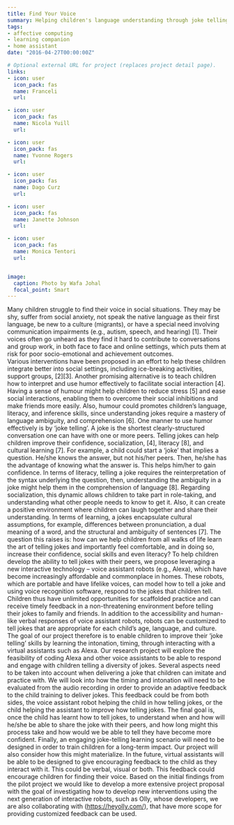```yaml
---
title: Find Your Voice
summary: Helping children's language understanding through joke telling with home assistant
tags:
- affective computing
- learning companion
- home assistant
date: "2016-04-27T00:00:00Z"

# Optional external URL for project (replaces project detail page).
links:
- icon: user
  icon_pack: fas
  name: Franceli
  url: 

- icon: user
  icon_pack: fas
  name: Nicola Yuill
  url: 

- icon: user
  icon_pack: fas
  name: Yvonne Rogers
  url: 

- icon: user
  icon_pack: fas
  name: Dago Curz
  url: 

- icon: user
  icon_pack: fas
  name: Janette Johnson
  url: 

- icon: user
  icon_pack: fas
  name: Monica Tentori
  url: 


image:
  caption: Photo by Wafa Johal
  focal_point: Smart
---
```


Many children struggle to find their voice in social situations. They may be shy, suffer from social anxiety, not speak the native language as their first language, be new to a culture (migrants), or have a special need involving communication impairments (e.g., autism, speech, and hearing) [1]. Their voices often go unheard as they find it hard to contribute to conversations and group work, in both face to face and online settings, which puts them at risk for poor socio-emotional and achievement outcomes.  
Various interventions have been proposed in an effort to help these children integrate better into social settings, including ice-breaking activities, support groups, [2][3]. Another promising alternative is to teach children how to interpret and use humor effectively to facilitate social interaction [4]. Having a sense of humour might help children to reduce stress [5] and ease social interactions, enabling them to overcome their social inhibitions and make friends more easily. Also, humour could promotes children’s language, literacy, and inference skills, since understanding jokes require a mastery of language ambiguity, and comprehension [6].
One manner to use humor effectively is by ‘joke telling’. A joke is the shortest clearly-structured conversation one can have with one or more peers. Telling jokes can help children improve their confidence, socialization, [4], literacy [8], and cultural learning [7]. For example, a child could start a ‘joke’ that implies a question. He/she knows the answer, but not his/her peers. Then, he/she has the advantage of knowing what the answer is. This helps him/her to gain confidence. In terms of literacy, telling a joke requires the reinterpretation of the syntax underlying the question, then, understanding the ambiguity in a joke might help them in the comprehension of language [8]. Regarding socialization, this dynamic allows children to take part in role-taking, and understanding what other people needs to know to get it. Also, it can create a positive environment where children can laugh together and share their understanding. In terms of learning, a jokes encapsulate cultural assumptions, for example, differences between pronunciation, a dual meaning of a word, and the structural and ambiguity of sentences [7].  The question this raises is: how can we help children from all walks of life learn the art of telling jokes and importantly feel comfortable, and in doing so, increase their confidence, social skills and even literacy?
To help children develop the ability to tell jokes with their peers, we propose leveraging a new interactive technology – voice assistant robots (e.g., Alexa), which have become increasingly affordable and commonplace in homes. These robots, which are portable and have lifelike voices, can model how to tell a joke and using voice recognition software, respond to the jokes that children tell. Children thus have unlimited opportunities for scaffolded practice and can receive timely feedback in a non-threatening environment before telling their jokes to family and friends. In addition to the accessibility and human-like verbal responses of voice assistant robots, robots can be customized to tell jokes that are appropriate for each child’s age, language, and culture. The goal of our project therefore is to enable children to improve their ‘joke telling’ skills by learning the intonation, timing, through interacting with a virtual assistants such as Alexa.
Our research project will explore the feasibility of coding Alexa and other voice assistants to be able to respond and engage with children telling a diversity of jokes. Several aspects need to be taken into account when delivering a joke that children can imitate and practice with. We will look into how the timing and intonation will need to be evaluated from the audio recording in order to provide an adaptive feedback to the child training to deliver jokes. This feedback could be from both sides, the voice assistant robot helping the child in how telling jokes, or the child helping the assistant to improve how telling jokes. The final goal is, once the child has learnt how to tell jokes, to understand when and how will he/she be able to share the joke with their peers, and how long might this process take and how would we be able to tell they have become more confident.
Finally, an engaging joke-telling learning scenario will need to be designed in order to train children for a long-term impact. Our project will also consider how this might materialize.  In the future, virtual assistants will be able to be designed to give encouraging feedback to the child as they interact with it. This could be verbal, visual or both. This feedback could encourage children for finding their voice. Based on the initial findings from the pilot project  we would like to develop a more extensive project proposal with the goal of investigating how to develop new interventions using the next generation of interactive robots, such as Olly, whose developers, we are also collaborating with (https://heyolly.com/), that have more scope for providing customized feedback can be used.
